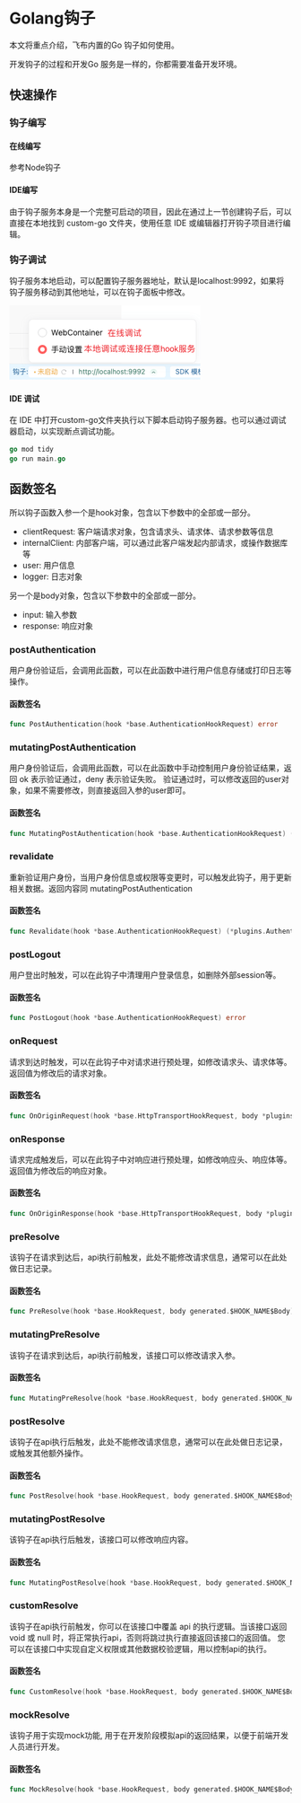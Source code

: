 # Golang钩子

本文将重点介绍，飞布内置的Go 钩子如何使用。

开发钩子的过程和开发Go 服务是一样的，你都需要准备开发环境。

## 快速操作

### 钩子编写

#### 在线编写

参考Node钩子

#### IDE编写

由于钩子服务本身是一个完整可启动的项目，因此在通过上一节创建钩子后，可以直接在本地找到 custom-go 文件夹，使用任意 IDE 或编辑器打开钩子项目进行编辑。

### 钩子调试

钩子服务本地启动，可以配置钩子服务器地址，默认是localhost:9992，如果将钩子服务移动到其他地址，可以在钩子面板中修改。

&#x20;![钩子选择](../../assets/node-gou-zi/switch.png)

#### IDE 调试

在 IDE 中打开custom-go文件夹执行以下脚本启动钩子服务器。也可以通过调试器启动，以实现断点调试功能。

```go
go mod tidy
go run main.go
```

## 函数签名

所以钩子函数入参一个是hook对象，包含以下参数中的全部或一部分。

* clientRequest: 客户端请求对象，包含请求头、请求体、请求参数等信息
* internalClient: 内部客户端，可以通过此客户端发起内部请求，或操作数据库等
* user: 用户信息
* logger: 日志对象

另一个是body对象，包含以下参数中的全部或一部分。

* input: 输入参数
* response: 响应对象

### postAuthentication

用户身份验证后，会调用此函数，可以在此函数中进行用户信息存储或打印日志等操作。

#### 函数签名

```go
func PostAuthentication(hook *base.AuthenticationHookRequest) error
```

### mutatingPostAuthentication

用户身份验证后，会调用此函数，可以在此函数中手动控制用户身份验证结果，返回 ok 表示验证通过，deny 表示验证失败。 验证通过时，可以修改返回的user对象，如果不需要修改，则直接返回入参的user即可。

#### 函数签名

```go
func MutatingPostAuthentication(hook *base.AuthenticationHookRequest) (*plugins.AuthenticationResponse, error)
```

### revalidate

重新验证用户身份，当用户身份信息或权限等变更时，可以触发此钩子，用于更新相关数据。返回内容同 mutatingPostAuthentication

#### 函数签名

```go
func Revalidate(hook *base.AuthenticationHookRequest) (*plugins.AuthenticationResponse, error)
```

### postLogout

用户登出时触发，可以在此钩子中清理用户登录信息，如删除外部session等。

#### 函数签名

```go
func PostLogout(hook *base.AuthenticationHookRequest) error
```

### onRequest

请求到达时触发，可以在此钩子中对请求进行预处理，如修改请求头、请求体等。返回值为修改后的请求对象。

#### 函数签名

```go
func OnOriginRequest(hook *base.HttpTransportHookRequest, body *plugins.HttpTransportBody) (*base.ClientRequest, error)
```

### onResponse

请求完成触发后，可以在此钩子中对响应进行预处理，如修改响应头、响应体等。返回值为修改后的响应对象。

#### 函数签名

```go
func OnOriginResponse(hook *base.HttpTransportHookRequest, body *plugins.HttpTransportBody) (*base.ClientResponse, error) 
```

### preResolve

该钩子在请求到达后，api执行前触发，此处不能修改请求信息，通常可以在此处做日志记录。

#### 函数签名

```go
func PreResolve(hook *base.HookRequest, body generated.$HOOK_NAME$Body) (res generated.$HOOK_NAME$Body, err error)
```

### mutatingPreResolve

该钩子在请求到达后，api执行前触发，该接口可以修改请求入参。

#### 函数签名

```go
func MutatingPreResolve(hook *base.HookRequest, body generated.$HOOK_NAME$Body) (res generated.$HOOK_NAME$Body, err error)
```

### postResolve

该钩子在api执行后触发，此处不能修改请求信息，通常可以在此处做日志记录，或触发其他额外操作。

#### 函数签名

```go
func PostResolve(hook *base.HookRequest, body generated.$HOOK_NAME$Body) (res generated.$HOOK_NAME$Body, err error)
```

### mutatingPostResolve

该钩子在api执行后触发，该接口可以修改响应内容。

#### 函数签名

```go
func MutatingPostResolve(hook *base.HookRequest, body generated.$HOOK_NAME$Body) (res generated.$HOOK_NAME$Body, err error)
```

### customResolve

该钩子在api执行前触发，你可以在该接口中覆盖 api 的执行逻辑。当该接口返回 void 或 null 时，将正常执行api，否则将跳过执行直接返回该接口的返回值。 您可以在该接口中实现自定义权限或其他数据校验逻辑，用以控制api的执行。

#### 函数签名

```go
func CustomResolve(hook *base.HookRequest, body generated.$HOOK_NAME$Body) (res generated.$HOOK_NAME$Body, err error)
```

### mockResolve

该钩子用于实现mock功能, 用于在开发阶段模拟api的返回结果，以便于前端开发人员进行开发。

#### 函数签名

```go
func MockResolve(hook *base.HookRequest, body generated.$HOOK_NAME$Body) (res generated.$HOOK_NAME$Body, err error)
```
